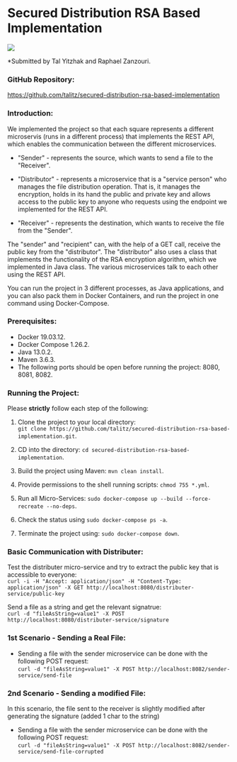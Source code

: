 # Secured Distribution RSA Based Implementation

<img src="https://i.ibb.co/gZ45j0T/Screen-Shot-2020-08-09-at-22-53-52.png" align="center">

*Submitted by Tal Yitzhak and Raphael Zanzouri.

### GitHub Repository:
https://github.com/talitz/secured-distribution-rsa-based-implementation

### Introduction:

We implemented the project so that each square represents a different microservis (runs in a different process) that implements the REST API, which enables the communication between the different microservices.

- "Sender" - represents the source, which wants to send a file to the "Receiver".

- "Distributor" - represents a microservice that is a "service person" who manages the file distribution operation. That is, it manages the encryption, holds in its hand the public and private key and allows access to the public key to anyone who requests using the endpoint we implemented for the REST API.

- "Receiver" - represents the destination, which wants to receive the file from the "Sender".

The "sender" and "recipient" can, with the help of a GET call, receive the public key from the "distributor".
The "distributor" also uses a class that implements the functionality of the RSA encryption algorithm, which we implemented in Java class.
The various microservices talk to each other using the REST API.

You can run the project in 3 different processes, as Java applications, and you can also pack them in Docker Containers, and run the project in one command using Docker-Compose.

### Prerequisites:

- Docker 19.03.12. 
- Docker Compose 1.26.2.
- Java 13.0.2.
- Maven 3.6.3.
- The following ports should be open before running the project: 8080, 8081, 8082.

### Running the Project:

Please <b>strictly</b> follow each step of the following:

1) Clone the project to your local directory:</br> ```git clone https://github.com/talitz/secured-distribution-rsa-based-implementation.git```.

2) CD into the directory: ```cd secured-distribution-rsa-based-implementation```.

3) Build the project using Maven: ```mvn clean install```.

4) Provide permissions to the shell running scripts: ```chmod 755 *.yml```.

5) Run all Micro-Services: ```sudo docker-compose up --build --force-recreate --no-deps```.

6) Check the status using ```sudo docker-compose ps -a```.

7) Terminate the project using: ```sudo docker-compose down```.

### Basic Communication with Distributer:
Test the distributer micro-service and try to extract the public key that is accessible to everyone:</br>
```curl -i -H "Accept: application/json" -H "Content-Type: application/json" -X GET http://localhost:8080/distributer-service/public-key```

Send a file as a string and get the relevant signatrue:</br>
```curl -d "fileAsString=value1" -X POST http://localhost:8080/distributer-service/signature```

### 1st Scenario - Sending a Real File:
- Sending a file with the sender microservice can be done with the following POST request:</br>
```curl -d "fileAsString=value1" -X POST http://localhost:8082/sender-service/send-file```

### 2nd Scenario - Sending a modified File:
In this scenario, the file sent to the receiver is slightly modified after generating the signature (added 1 char to the string)
- Sending a file with the sender microservice can be done with the following POST request:</br>
```curl -d "fileAsString=value1" -X POST http://localhost:8082/sender-service/send-file-corrupted```
